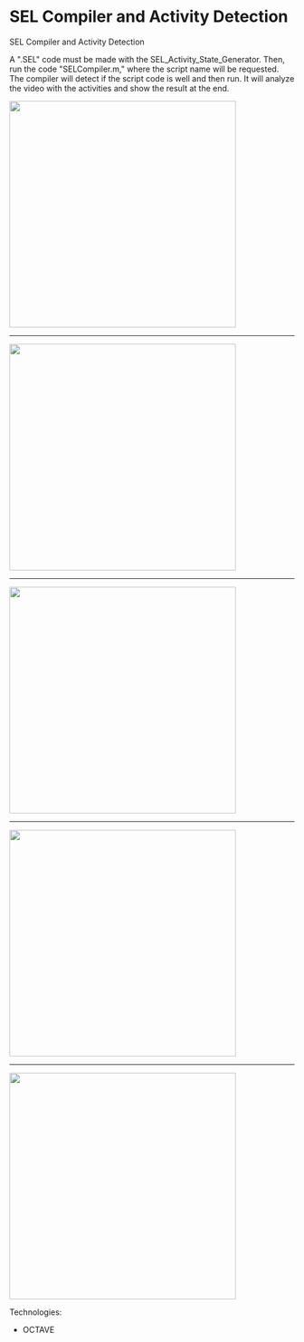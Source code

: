 # SEL Compiler and Activity Detection
SEL Compiler and Activity Detection


A ".SEL" code must be made with the SEL_Activity_State_Generator.
Then, run the code "SELCompiler.m," where the script name will be requested.
The compiler will detect if the script code is well and then run.
It will analyze the video with the activities and show the result at the end.


<img src="https://i.ibb.co/nw7BqrN/Captura.png" alt="" width="400"/><br>
<hr>
<img src="https://i.ibb.co/jffcTWz/Captura2.png" alt="" width="400"/><br>
<hr>
<img src="https://i.ibb.co/qy8c0Fj/Captura3.png" alt="" width="400" /><br>
<hr>
<img src="https://i.ibb.co/NTtRLKD/Captura4.png" alt="" width="400" /><br>
<hr>
<img src="https://i.ibb.co/0CQGRdz/Captura5.png" alt="" width="400" /><br>


Technologies:
- OCTAVE 

